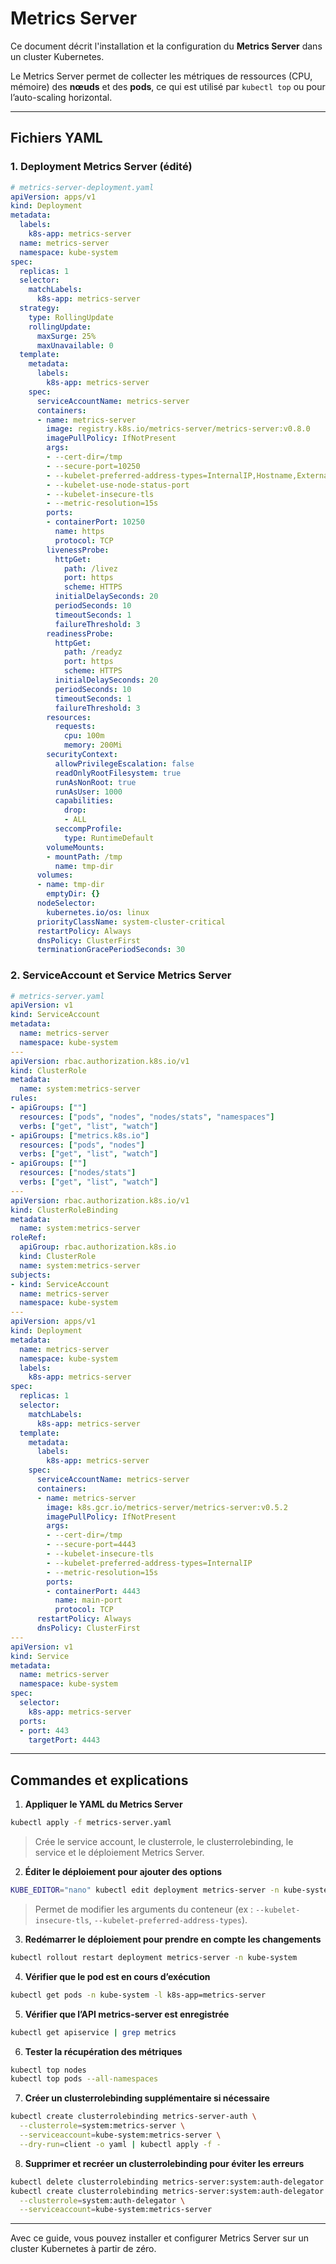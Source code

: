 # Metrics Server

Ce document décrit l'installation et la configuration du **Metrics Server** dans un cluster Kubernetes.

Le Metrics Server permet de collecter les métriques de ressources (CPU, mémoire) des **nœuds** et des **pods**, ce qui est utilisé par `kubectl top` ou pour l’auto-scaling horizontal.

---

## Fichiers YAML

### 1. Deployment Metrics Server (édité)

```yaml
# metrics-server-deployment.yaml
apiVersion: apps/v1
kind: Deployment
metadata:
  labels:
    k8s-app: metrics-server
  name: metrics-server
  namespace: kube-system
spec:
  replicas: 1
  selector:
    matchLabels:
      k8s-app: metrics-server
  strategy:
    type: RollingUpdate
    rollingUpdate:
      maxSurge: 25%
      maxUnavailable: 0
  template:
    metadata:
      labels:
        k8s-app: metrics-server
    spec:
      serviceAccountName: metrics-server
      containers:
      - name: metrics-server
        image: registry.k8s.io/metrics-server/metrics-server:v0.8.0
        imagePullPolicy: IfNotPresent
        args:
        - --cert-dir=/tmp
        - --secure-port=10250
        - --kubelet-preferred-address-types=InternalIP,Hostname,ExternalIP
        - --kubelet-use-node-status-port
        - --kubelet-insecure-tls
        - --metric-resolution=15s
        ports:
        - containerPort: 10250
          name: https
          protocol: TCP
        livenessProbe:
          httpGet:
            path: /livez
            port: https
            scheme: HTTPS
          initialDelaySeconds: 20
          periodSeconds: 10
          timeoutSeconds: 1
          failureThreshold: 3
        readinessProbe:
          httpGet:
            path: /readyz
            port: https
            scheme: HTTPS
          initialDelaySeconds: 20
          periodSeconds: 10
          timeoutSeconds: 1
          failureThreshold: 3
        resources:
          requests:
            cpu: 100m
            memory: 200Mi
        securityContext:
          allowPrivilegeEscalation: false
          readOnlyRootFilesystem: true
          runAsNonRoot: true
          runAsUser: 1000
          capabilities:
            drop:
            - ALL
          seccompProfile:
            type: RuntimeDefault
        volumeMounts:
        - mountPath: /tmp
          name: tmp-dir
      volumes:
      - name: tmp-dir
        emptyDir: {}
      nodeSelector:
        kubernetes.io/os: linux
      priorityClassName: system-cluster-critical
      restartPolicy: Always
      dnsPolicy: ClusterFirst
      terminationGracePeriodSeconds: 30
```

### 2. ServiceAccount et Service Metrics Server

```yaml
# metrics-server.yaml
apiVersion: v1
kind: ServiceAccount
metadata:
  name: metrics-server
  namespace: kube-system
---
apiVersion: rbac.authorization.k8s.io/v1
kind: ClusterRole
metadata:
  name: system:metrics-server
rules:
- apiGroups: [""]
  resources: ["pods", "nodes", "nodes/stats", "namespaces"]
  verbs: ["get", "list", "watch"]
- apiGroups: ["metrics.k8s.io"]
  resources: ["pods", "nodes"]
  verbs: ["get", "list", "watch"]
- apiGroups: [""]
  resources: ["nodes/stats"]
  verbs: ["get", "list", "watch"]
---
apiVersion: rbac.authorization.k8s.io/v1
kind: ClusterRoleBinding
metadata:
  name: system:metrics-server
roleRef:
  apiGroup: rbac.authorization.k8s.io
  kind: ClusterRole
  name: system:metrics-server
subjects:
- kind: ServiceAccount
  name: metrics-server
  namespace: kube-system
---
apiVersion: apps/v1
kind: Deployment
metadata:
  name: metrics-server
  namespace: kube-system
  labels:
    k8s-app: metrics-server
spec:
  replicas: 1
  selector:
    matchLabels:
      k8s-app: metrics-server
  template:
    metadata:
      labels:
        k8s-app: metrics-server
    spec:
      serviceAccountName: metrics-server
      containers:
      - name: metrics-server
        image: k8s.gcr.io/metrics-server/metrics-server:v0.5.2
        imagePullPolicy: IfNotPresent
        args:
        - --cert-dir=/tmp
        - --secure-port=4443
        - --kubelet-insecure-tls
        - --kubelet-preferred-address-types=InternalIP
        - --metric-resolution=15s
        ports:
        - containerPort: 4443
          name: main-port
          protocol: TCP
      restartPolicy: Always
      dnsPolicy: ClusterFirst
---
apiVersion: v1
kind: Service
metadata:
  name: metrics-server
  namespace: kube-system
spec:
  selector:
    k8s-app: metrics-server
  ports:
  - port: 443
    targetPort: 4443
```

---

## Commandes et explications

1. **Appliquer le YAML du Metrics Server**

```bash
kubectl apply -f metrics-server.yaml
```

> Crée le service account, le clusterrole, le clusterrolebinding, le service et le déploiement Metrics Server.

2. **Éditer le déploiement pour ajouter des options**

```bash
KUBE_EDITOR="nano" kubectl edit deployment metrics-server -n kube-system
```

> Permet de modifier les arguments du conteneur (ex : `--kubelet-insecure-tls`, `--kubelet-preferred-address-types`).

3. **Redémarrer le déploiement pour prendre en compte les changements**

```bash
kubectl rollout restart deployment metrics-server -n kube-system
```

4. **Vérifier que le pod est en cours d’exécution**

```bash
kubectl get pods -n kube-system -l k8s-app=metrics-server
```

5. **Vérifier que l’API metrics-server est enregistrée**

```bash
kubectl get apiservice | grep metrics
```

6. **Tester la récupération des métriques**

```bash
kubectl top nodes
kubectl top pods --all-namespaces
```

7. **Créer un clusterrolebinding supplémentaire si nécessaire**

```bash
kubectl create clusterrolebinding metrics-server-auth \
  --clusterrole=system:metrics-server \
  --serviceaccount=kube-system:metrics-server \
  --dry-run=client -o yaml | kubectl apply -f -
```

8. **Supprimer et recréer un clusterrolebinding pour éviter les erreurs**

```bash
kubectl delete clusterrolebinding metrics-server:system:auth-delegator
kubectl create clusterrolebinding metrics-server:system:auth-delegator \
  --clusterrole=system:auth-delegator \
  --serviceaccount=kube-system:metrics-server
```

---

Avec ce guide, vous pouvez installer et configurer Metrics Server sur un cluster Kubernetes à partir de zéro.
